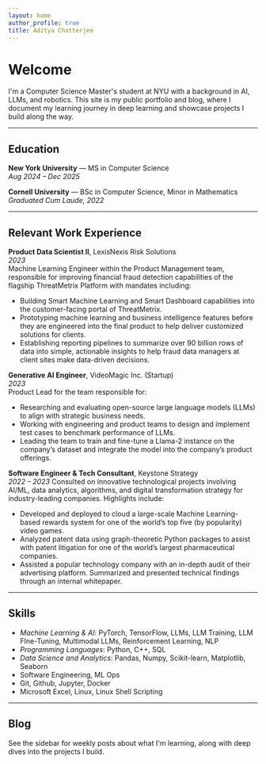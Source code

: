 ```yaml
---
layout: home
author_profile: true
title: Aditya Chatterjee
---
```


# Welcome

I'm a Computer Science Master's student at NYU with a background in AI, LLMs, and robotics. This site is my public portfolio and blog, where I document my learning journey in deep learning and showcase projects I build along the way.

---

## Education

**New York University** — MS in Computer Science  
*Aug 2024 – Dec 2025*

**Cornell University** — BSc in Computer Science, Minor in Mathematics  
*Graduated Cum Laude, 2022*

---

## Relevant Work Experience

**Product Data Scientist II**, LexisNexis Risk Solutions  
*2023*  
Machine Learning Engineer within the Product Management team, responsible for improving financial fraud detection capabilities of the flagship ThreatMetrix Platform with mandates including:
-	Building Smart Machine Learning and Smart Dashboard capabilities into the customer-facing portal of ThreatMetrix.
-	Prototyping machine learning and business intelligence features before they are engineered into the final product to help deliver customized solutions for clients.
-	Establishing reporting pipelines to summarize over 90 billion rows of data into simple, actionable insights to help fraud data managers at client sites make data-driven decisions.

**Generative AI Engineer**, VideoMagic Inc. (Startup)     
*2023*                                                                       
Product Lead for the team responsible for:
-	Researching and evaluating open-source large language models (LLMs) to align with strategic business needs.
-	Working with engineering and product teams to design and implement test cases to benchmark performance of LLMs.
-	Leading the team to train and fine-tune a Llama-2 instance on the company’s dataset and integrate the model into the company’s product offerings.

**Software Engineer & Tech Consultant**, Keystone Strategy  
*2022 – 2023* 
Consulted on innovative technological projects involving AI/ML, data analytics, algorithms, and digital transformation strategy for industry-leading companies.
Highlights include:
-	Developed and deployed to cloud a large-scale Machine Learning-based rewards system for one of the world’s top five (by popularity) video games.
-	Analyzed patent data using graph-theoretic Python packages to assist with patent litigation for one of the world’s largest pharmaceutical companies. 
-	Assisted a popular technology company with an in-depth audit of their advertising platform. Summarized and presented technical findings through an internal whitepaper.


---

## Skills

- *Machine Learning & AI*: PyTorch, TensorFlow, LLMs, LLM Training, LLM FIne-Tuning, Multimodal LLMs, Reinforcement Learning, NLP
- *Programming Languages*: Python, C++, SQL
- *Data Science and Analytics*: Pandas, Numpy, Scikit-learn, Matplotlib, Seaborn
- Software Engineering, ML Ops  
- Git, Github, Jupyter, Docker
- Microsoft Excel, Linux, Linux Shell Scripting

---

## Blog

See the sidebar for weekly posts about what I'm learning, along with deep dives into the projects I build.

